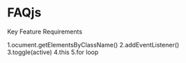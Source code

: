 # FAQjs

Key Feature Requirements

1.ocument.getElementsByClassName()
2.addEventListener()
3.toggle(active)
4.this
5.for loop
